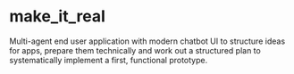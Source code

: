 # make_it_real
Multi-agent end user application with modern chatbot UI to structure ideas for apps, prepare them technically and work out a structured plan to systematically implement a first, functional prototype.
